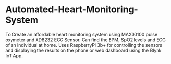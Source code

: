 # Automated-Heart-Monitoring-System
To Create an affordable heart monitoring system using MAX30100 pulse oxymeter and AD8232 ECG Sensor. Can find the BPM, SpO2 levels and ECG of an individual at home. Uses RaspberryPi 3b+ for controlling the sensors and displaying the results on the phone or web dashboard using the Blynk IoT App.
